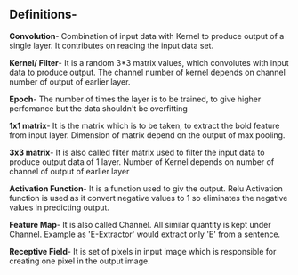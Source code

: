 ## Definitions-

**Convolution**- Combination of input data with Kernel to produce output of a single layer. It contributes on reading the input data set.

**Kernel/ Filter**- It is a random 3*3 matrix values, which convolutes with input data to produce output. The channel number of kernel depends on channel number of output of earlier layer.

**Epoch**- The number of times the layer is to be trained, to give higher perfomance but the data shouldn't be overfitting

**1x1 matrix**- It is the matrix which is to be taken, to extract the bold feature from input layer. Dimension of matrix depend on the output of max pooling.

**3x3 matrix**- It is also called filter matrix used to filter the input data to produce output data of 1 layer. Number of Kernel depends on number of channel of output of earlier layer

**Activation Function**- It is a function used to giv the output. Relu Activation function is used as it convert negative values to 1 so eliminates the negative values in predicting output.

**Feature Map**- It is also called Channel. All similar quantity is kept under Channel. Example as 'E-Extractor' would extract only 'E' from a sentence.

**Receptive Field**- It is set of pixels in input image which is responsible for creating one pixel in the output image.

